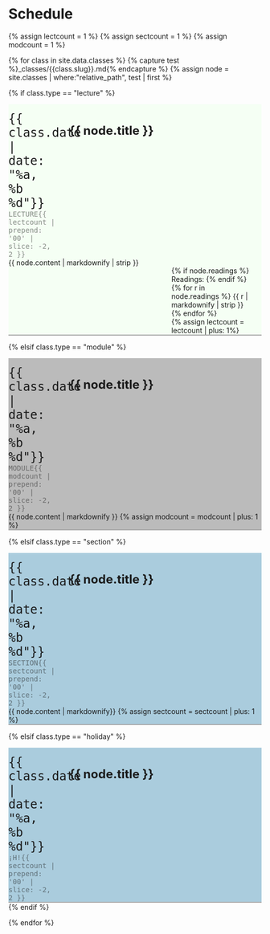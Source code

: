 # Schedule
{% assign lectcount = 1 %}
{% assign sectcount = 1 %}
{% assign modcount = 1 %}

<style>
.tdate {
  font-family: "Monoco", monospace;
  font-size: x-large;
  background-color: "#f5fff4";
}
.tnumber {
  font-family: "Monoco", monospace;
  opacity: 0.5;
 
} 
.ttitle {
  font-size: x-large;
  position: relative;
  top: 0;
}
.lecture{
  background-color: #f5fff4;
}
.module{
  background-color: #bbbbbb;
}
.holiday{
  background-color: #bbddbb;
}
.section{
  background-color: #aaccdd;
}
#rPerClass {
  padding-top: 15px;
  border-bottom: 2px solid DarkGray;
}
th, td {
  border-style: none;
  border-width: 0px;
}
.readings{
}
.parent {
    display: grid;
    grid-template-columns: 1fr .6fr;
    grid-auto-flow: column;
    grid-template-rows: 1fr;
    grid-column-gap: 5%;
    grid-row-gap: 5%;
}
.titleparent {
    display: grid;
    grid-template-columns: .20fr .8fr;
    grid-auto-flow: column;
    grid-template-rows: 1fr;
    grid-column-gap: 5%;
    grid-row-gap: 5%;
}
.two-column1 { 
  grid-area: 1 / 2 / 2 / 3;
  padding-right: 20px;
  }
.two-column2 { 
  grid-area: 1 / 1 / 1 / 1;
  min-width: 0;
  min-height: 0;
  overflow-wrap: normal;
}
</style>

{% for class in site.data.classes %}
{% capture test %}_classes/{{class.slug}}.md{% endcapture %}
{% assign node = site.classes | where:"relative_path", test | first %}

{% if class.type == "lecture" %}
<div class="lecture"  id="rPerClass" style="width:100%">
<div class="titleparent">
<div class="two-column2">
<span class="tdate">{{ class.date | date: "%a, %b %d"}}</span> 
<span class="tnumber"> LECTURE{{ lectcount | prepend: '00' | slice: -2, 2 }}</span>
</div>
<div class="two-column1">
<h3><span class="ttitle"> {{ node.title }}</span></h3>
</div>
</div>
<div class="parent">
<div class="two-column2">
{{ node.content | markdownify | strip }}
</div>
<div class="two-column1" style="padding-top:16px;">
{% if node.readings %}
Readings:
{% endif %}
<div class="readings">
{% for r in node.readings %}
{{ r | markdownify | strip }}
{% endfor %}
</div>
{% assign lectcount = lectcount | plus: 1%}
</div>
</div>
</div>


{% elsif class.type == "module" %}
<div class="module" id="rPerClass" style="width:100%">
<div class="titleparent">
<div class="two-column2">
<span class="tdate">{{ class.date | date: "%a, %b %d"}}</span> 
<span class="tnumber"> MODULE{{ modcount | prepend: '00' | slice: -2, 2 }}</span>
</div>
<div class="two-column1">
<h3><span class="ttitle"> {{ node.title }}</span></h3>
</div>
</div>
{{ node.content | markdownify }}
{% assign modcount = modcount | plus: 1 %}
</div>


{% elsif class.type == "section" %}
<div class="section" id="rPerClass" style="width:100%">
<div class="titleparent">
<div class="two-column2">
<span class="tdate">{{ class.date | date: "%a, %b %d"}}</span> 
<span class="tnumber"> SECTION{{ sectcount | prepend: '00' | slice: -2, 2 }}</span>
</div>
<div class="two-column1">
<h3><span class="ttitle"> {{ node.title }}</span></h3>
</div>
</div>
{{ node.content | markdownify}}
{% assign sectcount = sectcount | plus: 1 %}
</div>

{% elsif class.type == "holiday" %}
<div class="section" id="rPerClass" style="width:100%">
<div class="titleparent">
<div class="two-column2">
<span class="tdate">{{ class.date | date: "%a, %b %d"}}</span> 
<span class="tnumber"> ¡H!{{ sectcount | prepend: '00' | slice: -2, 2 }}</span>
</div>
<div class="two-column1">
<h3><span class="ttitle"> {{ node.title }}</span></h3>
</div>
</div>
</div>
{% endif %}
  
{% endfor %}


